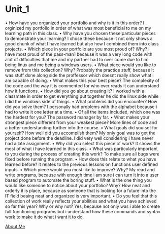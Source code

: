 # Unit_1

• How have you organized your portfolio and why is it in this order?
I orginized my portfolio in order of what was most beneficial to me on my learning path in this class.
• Why have you chosen these particular pieces to demonstrate your learning?
I chose these because it not only shows a good chunk of what I have learned but also how I combined them into class projects.
• Which piece in your portfolio are you most proud of? Why?
I have most proud of the pass-man1 because it was a very long code with alot of difficulties that me and my partner had to over come due to him being linux and me being a windows users.
• What piece would you like to remove from this collection? Why?
Probably the practice stuff, because it was stuff done along side the proffessor which doesnt really show what i am capable of doing.
• What makes this your best piece?
The complexity of the code and the way it is commented for who ever reads it can understand how it functions.
• How did you go about creating it?
I worked with a classmate in order to get everything put together he did the linux side while i did the windows side of things.
• What problems did you encounter? How did you solve them?
I personally had problems with the alphabet because i had to write it one letter at a time.
• Of all the items included, which one was the hardest for you?
The password manager by far.
• What makes your strongest piece different from your weakest piece?
More lines of code and a better understanding further into the course.
• What goals did you set for yourself? How well did you accomplish them?
My only goal was to get the project done before the deadline. I did very well considering i have never had a late assignment.
• Why did you select this piece of work?
It shows the most of what i have learned in this class.
• What was particularly important to you during the process of creating this work?
To make sure all bugs were fixed before running the program.
• How does this relate to what you have learned before?
It relates to the previous lessons on functions user defined inputs.
• Which piece would you most like to improve? Why?
My read and write programs, because with enough time i am sure i can turn it into a user based program to automate the boring stuff.
• What is the one thing you would like someone to notice about your portfolio? Why?
How neat and orderly it is place, because as someone that is looking for a future into the IT field beaing neat and organized is very important.
• Do you feel that this collection of work really reflects your abilities and what you have achieved so far this year? Why or why not?
Yes, because not only was i able to create full functioning programs but i understand how these commands and syntax work to make it do what i want it to do.

[About Me](https://github.com/SmashedLeek/AboutMe/blob/master/README.md)
